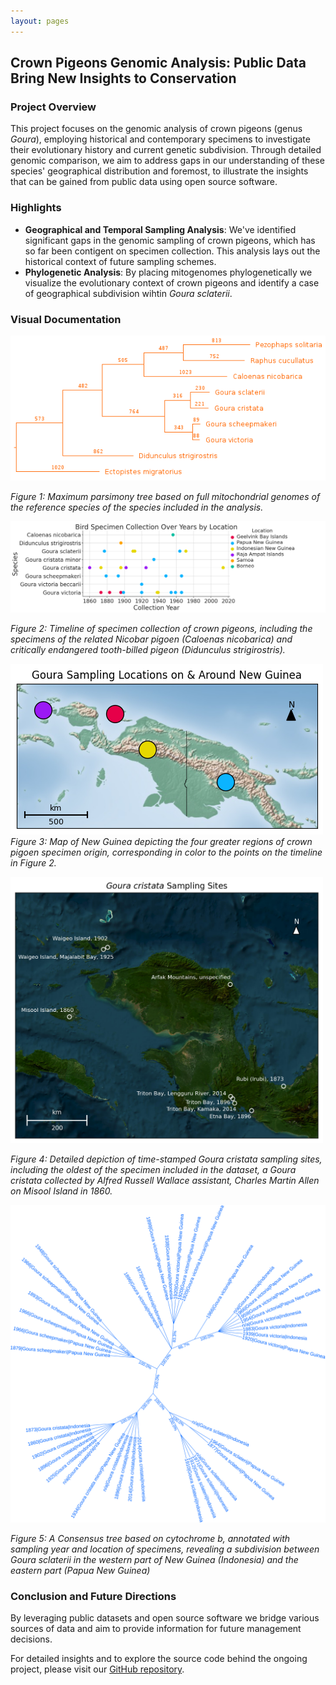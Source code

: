```yaml
---
layout: pages
---
```

## Crown Pigeons Genomic Analysis: Public Data Bring New Insights to Conservation

### Project Overview
This project focuses on the genomic analysis of crown pigeons (genus *Goura*), employing historical and contemporary specimens to investigate their evolutionary history and current genetic subdivision. Through detailed genomic comparison, we aim to address gaps in our understanding of these species' geographical distribution and foremost, to illustrate the insights that can be gained from public data using open source software.

### Highlights
- **Geographical and Temporal Sampling Analysis**: We've identified significant gaps in the genomic sampling of crown pigeons, which has so far been contigent on specimen collection. This analysis lays out the historical context of future sampling schemes.
- **Phylogenetic Analysis**: By placing mitogenomes phylogenetically we visualize the evolutionary context of crown pigeons and identify a case of geographical subdivision wihtin *Goura sclaterii*.

### Visual Documentation
![Mitogenome maximum parsimony tree](../../images/mitochondria_tree.species_names.orange.png)

*Figure 1: Maximum parsimony tree based on full mitochondrial genomes of the reference species of the species included in the analysis.*
<p aling="center">
    <img src="/docs/images/specimen_by_year_location.png" alt="Alt text for image" width="1000" height="auto"/>
</p>

*Figure 2: Timeline of specimen collection of crown pigeons, including the specimens of the related Nicobar pigoen (Caloenas nicobarica) and critically endangered tooth-billed pigeon (Didunculus strigirostris).*

![Map of New Guinea and Raja Ampat](../../images/new_guinea_raja_ampat.png)     
*Figure 3: Map of New Guinea depicting the four greater regions of crown pigoen specimen origin, corresponding in color to the points on the timeline in Figure 2.*

<p aling="center">
    <img src="/docs/images/g_cristata_sampling_sites.png" alt="Alt text for image" width="500" height="auto"/>
</p>

*Figure 4: Detailed depiction of time-stamped Goura cristata sampling sites, including the oldest of the specimen included in the dataset, a Goura cristata collected by Alfred Russell Wallace assistant, Charles Martin Allen on Misool Island in 1860.*

<p aling="center">
    <img src="/docs/images/goura.cytb.tree.blue.200dpi.png" alt="Alt text for image" width="1000" height="auto"/>
</p>

*Figure 5: A Consensus tree based on cytochrome b, annotated with sampling year and location of specimens, revealing a subdivision between Goura sclaterii in the western part of New Guinea (Indonesia) and the eastern part (Papua New Guinea)*

### Conclusion and Future Directions

By leveraging public datasets and open source software we bridge various sources of data and aim to provide information for future management decisions.

For detailed insights and to explore the source code behind the ongoing project, please visit our [GitHub repository](https://github.com/ljdnielsen/pigeon_conservation/tree/main).




